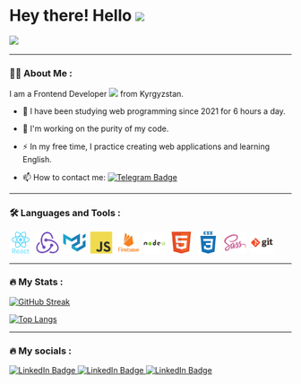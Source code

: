 <div id="header" align="left">
  <h1>
    Hey there! Hello
    <img src="https://media.giphy.com/media/hvRJCLFzcasrR4ia7z/giphy.gif" width="30px"/>
  </h1>
  <img src="https://media.giphy.com/media/vzO0Vc8b2VBLi/giphy.gif" width="400"/>
</div>

---

### :man_technologist: About Me :
I am a Frontend Developer <img src="https://media.giphy.com/media/WUlplcMpOCEmTGBtBW/giphy.gif" width="30"> from Kyrgyzstan.
- :telescope: I have been studying web programming since 2021 for 6 hours a day.

- :seedling: I'm working on the purity of my code.

- :zap: In my free time, I practice creating web applications and learning English.

- :mailbox: How to contact me: [![Telegram Badge](https://img.shields.io/badge/-undefined_deve1oper-blue?style=flat&logo=telegram&logoColor=white)](https://t.me/Kirill2657)

---

### :hammer_and_wrench: Languages and Tools :
<div>
  <img src="https://github.com/devicons/devicon/blob/master/icons/react/react-original-wordmark.svg" title="React" alt="React" width="40" height="40"/>&nbsp;
  <img src="https://github.com/devicons/devicon/blob/master/icons/redux/redux-original.svg" title="Redux" alt="Redux " width="40" height="40"/>&nbsp;
  <img src="https://github.com/devicons/devicon/blob/master/icons/materialui/materialui-original.svg" title="Material UI" alt="Material UI" width="40" height="40"/>&nbsp;
  <img src="https://github.com/devicons/devicon/blob/master/icons/javascript/javascript-original.svg" title="JavaScript" alt="JavaScript" width="40" height="40"/>&nbsp;
  <img src="https://github.com/devicons/devicon/blob/master/icons/firebase/firebase-plain-wordmark.svg" title="Firebase" alt="Firebase" width="40" height="40"/>&nbsp;
  <img src="https://github.com/devicons/devicon/blob/master/icons/nodejs/nodejs-original-wordmark.svg" title="NodeJS" alt="NodeJS" width="40" height="40"/>&nbsp;
  <img src="https://github.com/devicons/devicon/blob/master/icons/html5/html5-original.svg" title="HTML5" alt="HTML" width="40" height="40"/>&nbsp;
  <img src="https://github.com/devicons/devicon/blob/master/icons/css3/css3-plain-wordmark.svg"  title="CSS3" alt="CSS" width="40" height="40"/>&nbsp;
  <img src="https://github.com/devicons/devicon/blob/master/icons/sass/sass-original.svg"  title="SASS" alt="SASS" width="40" height="40"/>&nbsp;
  <img src="https://github.com/devicons/devicon/blob/master/icons/git/git-original-wordmark.svg" title="Git" **alt="Git" width="40" height="40"/>
</div>

---

### :fire: My Stats :
[![GitHub Streak](http://github-readme-streak-stats.herokuapp.com?user=Undefined-deve1oper&theme=dark&background=000000)](https://git.io/streak-stats)

[![Top Langs](https://github-readme-stats.vercel.app/api/top-langs/?username=Undefined-deve1oper&layout=compact&theme=vision-friendly-dark)](https://github.com/anuraghazra/github-readme-stats)

---

### :fire: My socials :
<div id="badges">
  <a href="linkedin.com/in/кирилл-кононов-581364259">
    <img src="https://img.shields.io/badge/LinkedIn-black?style=for-the-badge&logo=linkedin&logoColor=blue" alt="LinkedIn Badge"/>
  </a>
  <a href="https://www.instagram.com/undefined_deve1oper/">
    <img src="https://img.shields.io/badge/INSTAGRAM-black?style=for-the-badge&logo=instagram&logoColor=B4068E" alt="LinkedIn Badge"/>
  </a>
    <a href="https://t.me/Kirill2657">
    <img src="https://img.shields.io/badge/TELEGRAM-black?style=for-the-badge&logo=telegram&logoColor=27A0D9" alt="LinkedIn Badge"/>
  </a>
</div>
